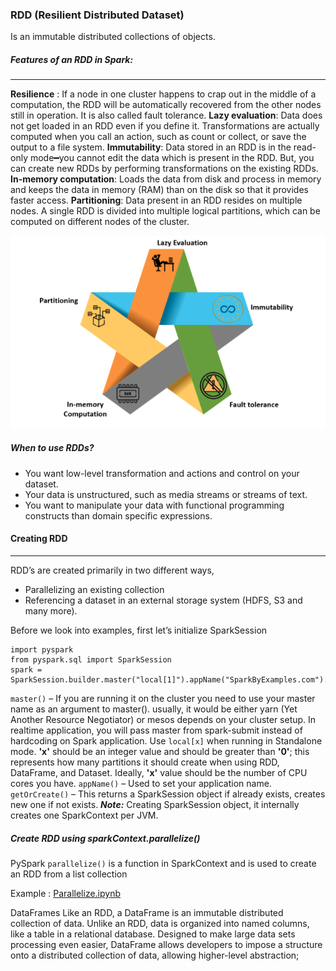 ### RDD (Resilient Distributed Dataset) 
Is an immutable distributed collections of objects.


##### Features of an RDD in Spark:
***
**Resilience** : If a node in one cluster happens to crap out in the middle of a computation, the RDD will be automatically recovered from the other nodes still in operation. It is also called fault tolerance.
**Lazy evaluation**: Data does not get loaded in an RDD even if you define it. Transformations are actually computed when you call an action, such as count or collect, or save the output to a file system.
**Immutability**: Data stored in an RDD is in the read-only mode━you cannot edit the data which is present in the RDD. But, you can create new RDDs by performing transformations on the existing RDDs.
**In-memory computation**: Loads the data from disk and process in memory and keeps the data in memory (RAM) than on the disk so that it provides faster access.
**Partitioning**: Data present in an RDD resides on multiple nodes. A single RDD is divided into multiple logical partitions, which can be computed on different nodes of the cluster.

![RDD features](./Reference%20Images/RDD%20features.png)

##### When to use RDDs?
- You want low-level transformation and actions and control on your dataset.
- Your data is unstructured, such as media streams or streams of text.
- You want to manipulate your data with functional programming constructs than domain specific expressions.

#### Creating RDD
***
RDD’s are created primarily in two different ways,
- Parallelizing an existing collection 
- Referencing a dataset in an external storage system (HDFS, S3 and many more). 

Before we look into examples, first let’s initialize SparkSession
```
import pyspark
from pyspark.sql import SparkSession
spark = SparkSession.builder.master("local[1]").appName("SparkByExamples.com").getOrCreate() 
```
`master()` – If you are running it on the cluster you need to use your master name as an argument to master(). usually, it would be either yarn (Yet Another Resource Negotiator) or mesos depends on your cluster setup.
In realtime application, you will pass master from spark-submit instead of hardcoding on Spark application.
Use `local[x]` when running in Standalone mode. **'x'** should be an integer value and should be greater than **'0'**; this represents how many partitions it should create when using RDD, DataFrame, and Dataset. Ideally, **'x'** value should be the number of CPU cores you have.
`appName()` – Used to set your application name.
`getOrCreate()` – This returns a SparkSession object if already exists, creates new one if not exists.
***Note:*** Creating SparkSession object, it internally creates one SparkContext per JVM.

##### Create RDD using sparkContext.parallelize()
PySpark `parallelize()` is a function in SparkContext and is used to create an RDD from a list collection

Example : [Parallelize.ipynb](./Notebooks/pyspark-parallelize.ipynb)

DataFrames
Like an RDD, a DataFrame is an immutable distributed collection of data. Unlike an RDD, data is organized into named columns, like a table in a relational database. Designed to make large data sets processing even easier, DataFrame allows developers to impose a structure onto a distributed collection of data, allowing higher-level abstraction;

